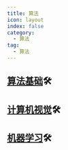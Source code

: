 ```yaml
---
title: 算法
icon: layout
index: false
category:
  - 算法
tag:
  - 算法
---
```


<!-- 
::: tip

If you met a bug while using, you can open an issue [here](https://github.com/vuepress-theme-hope/vuepress-theme-hope/issues)

::: -->

## [算法基础](basics)🛠️

## [计算机视觉](computervision)🛠️

## [机器学习](machinelearning)🛠️

